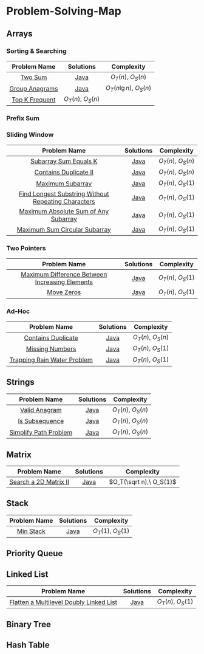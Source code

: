 # Problem-Solving-Map

## Arrays

### Sorting & Searching

| Problem Name | Solutions | Complexity |
|:-:|:-:|:-:|
| [Two Sum](https://leetcode.com/problems/two-sum) | [Java](arrays/sortingAndSearching/twoSum/TwoSum.java) | $O_T(n),\ O_S(n)$ |
| [Group Anagrams](https://leetcode.com/problems/group-anagrams/) | [Java](./arrays/sortingAndSearching/groupAnagrams/GroupAnagrams.java) |  $O_T(n \lg n),\ O_S(n)$ |
| [Top K Frequent](https://leetcode.com/problems/top-k-frequent-elements/) | $O_T(n),\ O_S(n)$ |

### Prefix Sum

### Sliding Window

| Problem Name | Solutions | Complexity |
|:-:|:-:|:-:|
| [Subarray Sum Equals K](https://leetcode.com/problems/subarray-sum-equals-k) | [Java](arrays/prefixSum/SumEqualsK.java) | $O_T(n),\ O_S(n)$ |
| [Contains Duplicate II](https://leetcode.com/problems/contains-duplicate-ii) | [Java](string/SimplifyPath.java) | $O_T(n),\ O_S(n)$ |
| [Maximum Subarray](https://leetcode.com/problems/maximum-subarray) | [Java](arrays/slidingWindow/MaximumSubarray/MaximumSubarray.java) | $O_T(n),\ O_S(1)$ |
| [Find Longest Substring Without Repeating Characters](https://leetcode.com/problems/longest-substring-without-repeating-characters/) | [Java](arrays/slidingWindow/LengthOfLongestSubstring.java) | $O_T(n),\ O_S(1)$ |
| [Maximum Absolute Sum of Any Subarray](https://leetcode.com/problems/maximum-absolute-sum-of-any-subarray/) | [Java](arrays/slidingWindow/MaximumAbsoluteSum/MaximumAbsoluteSum.java) | $O_T(n),\ O_S(1)$ |
| [Maximum Sum Circular Subarray](https://leetcode.com/problems/maximum-sum-circular-subarray) | [Java](arrays/slidingWindow/MaxSubarraySumCircular.java) | $O_T(n),\ O_S(1)$ |

### Two Pointers

| Problem Name | Solutions | Complexity |
|:-:|:-:|:-:|
| [Maximum Difference Between Increasing Elements](https://leetcode.com/problems/maximum-difference-between-increasing-elements/description/) | [Java](arrays/MaximumDifference.java) | $O_T(n),\ O_S(1)$|
| [Move Zeros](https://leetcode.com/problems/move-zeroes) | [Java](arrays/twoPointers/MoveZeroes.java) | $O_T(n),\ O_S(1)$ |

### Ad-Hoc

| Problem Name | Solutions | Complexity |
|:-:|:-:|:-:|
| [Contains Duplicate](https://leetcode.com/problems/contains-duplicate/) | [Java](./arrays/adhoc/containsDuplicates/ContainsDuplicate.java) | $O_T(n),\ O_S(n)$ | <!--Counting -->
| [Missing Numbers](https://leetcode.com/problems/missing-number/) | [Java](arrays/MissingNumber/MissingNumber.java) | $O_T(n),\ O_S(1)$ |
| [Trapping Rain Water Problem](https://leetcode.com/problems/trapping-rain-water/) | [Java](arrays/adhoc/Trap.java) | $O_T(n),\ O_S(1)$ |

## Strings

| Problem Name | Solutions | Complexity |
|:-:|:-:|:-:|
| [Valid Anagram](https://leetcode.com/problems/valid-anagram/) | [Java](string/ValidAnagram/ValidAnagram.java)| $O_T(n),\ O_S(n)$ |
| [Is Subsequence](https://leetcode.com/problems/is-subsequence/) | [Java](string/IsSubsequence.java) | $O_T(n),\ O_S(n)$ |
| [Simplify Path Problem](https://leetcode.com/problems/simplify-path) | [Java](./string/SimplifyPath.java) | $O_T(n),\ O_S(n)$ |

## Matrix

| Problem Name | Solutions | Complexity |
|:-:|:-:|:-:|
| [Search a 2D Matrix II](https://leetcode.com/problems/search-a-2d-matrix-ii/) | [Java](matrix/SearchMatrix.java) | $O_T(\sqrt n),\ O_S(1)$ |

## Stack

| Problem Name | Solutions | Complexity |
|:-:|:-:|:-:|
| [Min Stack](https://leetcode.com/problems/min-stack) | [Java](stack/MinStack.java) | $O_T(1),\ O_S(1)$ |

## Priority Queue

## Linked List

| Problem Name | Solutions | Complexity |
|:-:|:-:|:-:|
| [Flatten a Multilevel Doubly Linked List](https://leetcode.com/problems/flatten-a-multilevel-doubly-linked-list/) | [Java](./linkedList/Flatten.java) | $O_T(n),\ O_S(1)$ |

## Binary Tree

## Hash Table
